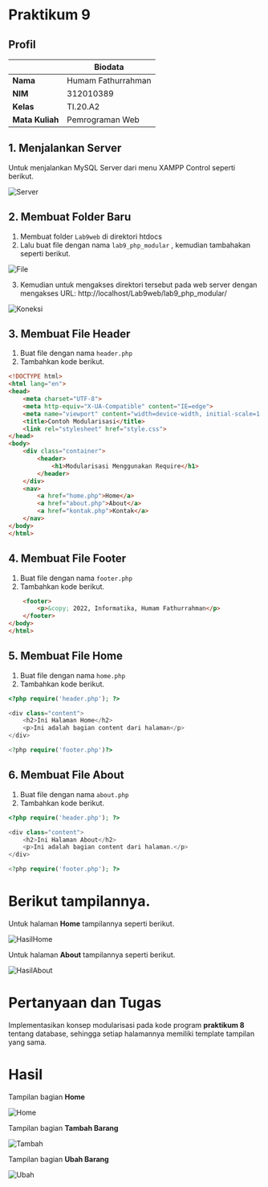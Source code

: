 # Praktikum 9

## Profil
| | Biodata |
| -------- | --- |
| **Nama** | Humam Fathurrahman |
| **NIM** | 312010389 |
| **Kelas** | TI.20.A2 |
| **Mata Kuliah** | Pemrograman Web |

## 1. Menjalankan Server

Untuk menjalankan MySQL Server dari menu XAMPP Control seperti berikut.

![Server](gambar/server.png)

## 2. Membuat Folder Baru

1. Membuat folder `Lab9web` di direktori htdocs
2. Lalu buat file dengan nama `lab9_php_modular` , kemudian tambahakan seperti berikut.

![File](gambar/file.png)

3. Kemudian untuk mengakses direktori tersebut pada web server dengan mengakses URL: http://localhost/Lab9web/lab9_php_modular/

![Koneksi](gambar/konek.png)

## 3. Membuat File Header

1. Buat file dengan nama `header.php`
2. Tambahkan kode berikut.

```html
<!DOCTYPE html>
<html lang="en">
<head>
    <meta charset="UTF-8">
    <meta http-equiv="X-UA-Compatible" content="IE=edge">
    <meta name="viewport" content="width=device-width, initial-scale=1.0">
    <title>Contoh Modularisasi</title>
    <link rel="stylesheet" href="style.css">
</head>
<body>
    <div class="container">
        <header>
            <h1>Modularisasi Menggunakan Require</h1>
        </header>
    </div>
    <nav>
        <a href="home.php">Home</a>
        <a href="about.php">About</a>
        <a href="kontak.php">Kontak</a>
    </nav>
</body>
</html>
```

## 4. Membuat File Footer

1. Buat file dengan nama `footer.php`
2. Tambahkan kode berikut.

```html
    <footer>
        <p>&copy; 2022, Informatika, Humam Fathurrahman</p>
    </footer>
</body>
</html>
```

## 5. Membuat File Home

1. Buat file dengan nama `home.php`
2. Tambahkan kode berikut.

```php
<?php require('header.php'); ?>

<div class="content">
    <h2>Ini Halaman Home</h2>
    <p>Ini adalah bagian content dari halaman</p>
</div>

<?php require('footer.php')?>
```

## 6. Membuat File About

1. Buat file dengan nama `about.php`
2. Tambahkan kode berikut.

```php
<?php require('header.php'); ?>

<div class="content">
    <h2>Ini Halaman About</h2>
    <p>Ini adalah bagian content dari halaman.</p>
</div>

<?php require('footer.php'); ?>
```

# Berikut tampilannya.

Untuk halaman **Home** tampilannya seperti berikut.

![HasilHome](gambar/hasilhome.png)

Untuk halaman **About** tampilannya seperti berikut.

![HasilAbout](gambar/hasilabout.png)

# Pertanyaan dan Tugas

Implementasikan konsep modularisasi pada kode program **praktikum 8** tentang database, sehingga setiap halamannya memiliki template tampilan yang sama.

# Hasil

Tampilan bagian **Home**

![Home](gambar/tampilanhome.png)

Tampilan bagian **Tambah Barang**

![Tambah](gambar/tampilantambah.png)

Tampilan bagian **Ubah Barang**

![Ubah](gambar/tampilanubah.png)